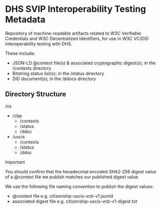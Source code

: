 # DHS SVIP Interoperability Testing Metadata

Repository of machine-readable artifacts related to W3C Verifiable Credentials and W3C Decentralized Identifiers, for use in W3C VC/DID interoperability testing with DHS.

These include:

- JSON-LD @context file(s) & associated cryptographic digest(s); in the /contexts directory
- Bitstring status list(s); in the /status directory
- DID document(s); in the /ddocs directory

## Directory Structure

/ns
- /cbp
  - /contexts
  - /status
  - /ddoc
- /uscis
  - /contexts
  - /status
  - /ddoc


> [!IMPORTANT]  
> You should confirm that the hexadecimal encoded SHA2-256 digest value of a @context file we publish matches our published digest value.

We use the following file naming convention to publish the digest values:
  - @context file e.g. citizenship-uscis-vcb-v1.jsonld
  - associated digest file e.g. citizenship-uscis-vcb-v1-digest.txt
